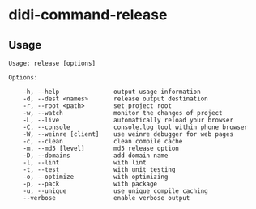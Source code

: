 # didi-command-release

## Usage

    Usage: release [options]
    
    Options:
    
        -h, --help               output usage information
        -d, --dest <names>       release output destination
        -r, --root <path>        set project root
        -w, --watch              monitor the changes of project
        -L, --live               automatically reload your browser
        -C, --console            console.log tool within phone browser
        -W, --weinre [client]    use weinre debugger for web pages
        -c, --clean              clean compile cache
        -m, --md5 [level]        md5 release option
        -D, --domains            add domain name
        -l, --lint               with lint
        -t, --test               with unit testing
        -o, --optimize           with optimizing
        -p, --pack               with package
        -u, --unique             use unique compile caching
        --verbose                enable verbose output
